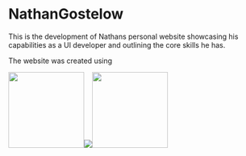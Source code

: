 # NathanGostelow
This is the development of Nathans personal website showcasing his capabilities as a UI developer and outlining the core skills he has.

The website was created using 

<img src="https://s3-us-west-2.amazonaws.com/s.cdpn.io/4621/javascript.png" width="150" height="150"><img src="https://www.taniarascia.com/wp-content/uploads/css3-150x150.png"><img src="https://www.w3.org/html/logo/downloads/HTML5_Badge_256.png" width="150" height="150">


